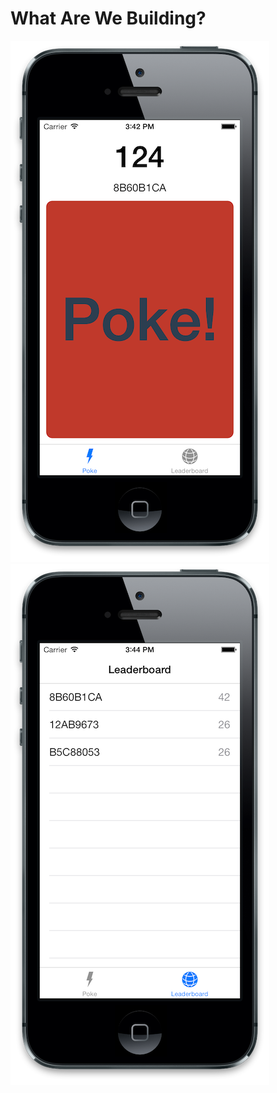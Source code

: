 <!SLIDE bullets>
# What Are We Building? #

![Poke Screen](poke_screen.png) ![Leaderboard Screen](leaderboard_screen.png)
